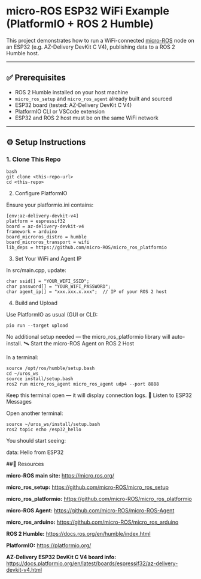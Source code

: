 # micro-ROS ESP32 WiFi Example (PlatformIO + ROS 2 Humble)

This project demonstrates how to run a WiFi-connected [micro-ROS](https://micro.ros.org/) node on an ESP32 (e.g. AZ-Delivery DevKit C V4), publishing data to a ROS 2 Humble host.

---

## ✅ Prerequisites

- ROS 2 Humble installed on your host machine
- `micro_ros_setup` and `micro_ros_agent` already built and sourced
- ESP32 board (tested: AZ-Delivery DevKit C V4)
- PlatformIO CLI or VSCode extension
- ESP32 and ROS 2 host must be on the same WiFi network

---

## ⚙️ Setup Instructions

### 1. Clone This Repo
```
bash
git clone <this-repo-url>
cd <this-repo>
```

2. Configure PlatformIO

Ensure your platformio.ini contains:
```
[env:az-delivery-devkit-v4]
platform = espressif32
board = az-delivery-devkit-v4
framework = arduino
board_microros_distro = humble
board_microros_transport = wifi
lib_deps = https://github.com/micro-ROS/micro_ros_platformio
```

3. Set Your WiFi and Agent IP

In src/main.cpp, update:
```
char ssid[] = "YOUR_WIFI_SSID";
char password[] = "YOUR_WIFI_PASSWORD";
char agent_ip[] = "xxx.xxx.x.xxx";  // IP of your ROS 2 host
```

4. Build and Upload

Use PlatformIO as usual (GUI or CLI):
```
pio run --target upload
```

No additional setup needed — the micro_ros_platformio library will auto-install.
🛰️ Start the micro-ROS Agent on ROS 2 Host

In a terminal:
```
source /opt/ros/humble/setup.bash
cd ~/uros_ws
source install/setup.bash
ros2 run micro_ros_agent micro_ros_agent udp4 --port 8888
```
Keep this terminal open — it will display connection logs.
📡 Listen to ESP32 Messages

Open another terminal:
```
source ~/uros_ws/install/setup.bash
ros2 topic echo /esp32_hello
```
You should start seeing:

data: Hello from ESP32

##🔗 Resources

**micro-ROS main site:** https://micro.ros.org/
    
**micro_ros_setup:** https://github.com/micro-ROS/micro_ros_setup
    
**micro_ros_platformio:** https://github.com/micro-ROS/micro_ros_platformio
    
**micro-ROS Agent:** https://github.com/micro-ROS/micro-ROS-Agent
    
**micro_ros_arduino:** https://github.com/micro-ROS/micro_ros_arduino
    
**ROS 2 Humble:** https://docs.ros.org/en/humble/index.html
    
**PlatformIO:** https://platformio.org/
    
**AZ-Delivery ESP32 DevKit C V4 board info:** https://docs.platformio.org/en/latest/boards/espressif32/az-delivery-devkit-v4.html
